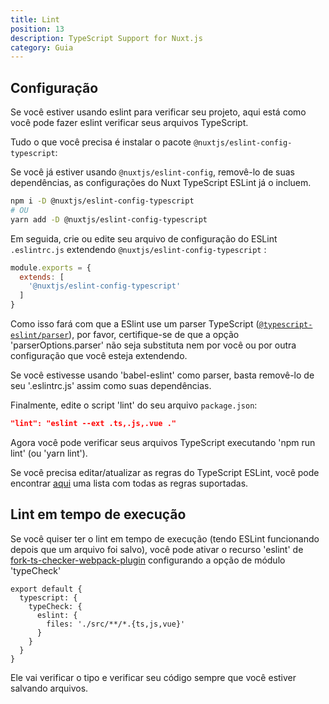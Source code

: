 ```yaml
---
title: Lint
position: 13
description: TypeScript Support for Nuxt.js
category: Guia
---
```


## Configuração

Se você estiver usando eslint para verificar seu projeto, aqui está como você pode fazer eslint verificar seus arquivos TypeScript.

Tudo o que você precisa é instalar o pacote `@nuxtjs/eslint-config-typescript`:

<alert type="info">

Se você já estiver usando `@nuxtjs/eslint-config`, removê-lo de suas dependências, as configurações do Nuxt TypeScript ESLint já o incluem.

</alert>

```sh
npm i -D @nuxtjs/eslint-config-typescript
# OU
yarn add -D @nuxtjs/eslint-config-typescript
```

Em seguida, crie ou edite seu arquivo de configuração do ESLint `.eslintrc.js` extendendo `@nuxtjs/eslint-config-typescript` :
```js
module.exports = {
  extends: [
    '@nuxtjs/eslint-config-typescript'
  ]
}
```
<alert type="warning">
 
Como isso fará com que a ESlint use um parser TypeScript ([`@typescript-eslint/parser`](https://github.com/typescript-eslint/typescript-eslint/tree/master/packages/parser)), por favor, certifique-se de que a opção 'parserOptions.parser' não seja substituta nem por você ou por outra configuração que você esteja extendendo.

Se você estivesse usando 'babel-eslint' como parser, basta removê-lo de seu '.eslintrc.js' assim como suas dependências.

</alert>

Finalmente, edite o script 'lint' do seu arquivo `package.json`:

```json
"lint": "eslint --ext .ts,.js,.vue ."
```

</div>

Agora você pode verificar seus arquivos TypeScript executando 'npm run lint' (ou 'yarn lint').

<alert type="info">

Se você precisa editar/atualizar as regras do TypeScript ESLint, você pode encontrar [aqui](https://github.com/typescript-eslint/typescript-eslint/tree/master/packages/eslint-plugin#supported-rules) uma lista com todas as regras suportadas.

</alert>

## Lint em tempo de execução

Se você quiser ter o lint em tempo de execução (tendo ESLint funcionando depois que um arquivo foi salvo), você pode ativar o recurso 'eslint' de [fork-ts-checker-webpack-plugin](https://github.com/TypeStrong/fork-ts-checker-webpack-plugin) configurando a opção de módulo 'typeCheck'

```ts{}[nuxt.config.js]
export default {
  typescript: {
    typeCheck: {
      eslint: {
        files: './src/**/*.{ts,js,vue}'
      }
    }
  }
}
```

Ele vai verificar o tipo e verificar seu código sempre que você estiver salvando arquivos.

